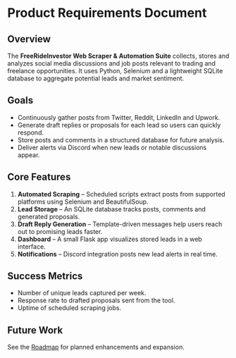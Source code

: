# Product Requirements Document

## Overview
The **FreeRideInvestor Web Scraper & Automation Suite** collects, stores and analyzes social media discussions and job posts relevant to trading and freelance opportunities. It uses Python, Selenium and a lightweight SQLite database to aggregate potential leads and market sentiment.

## Goals
- Continuously gather posts from Twitter, Reddit, LinkedIn and Upwork.
- Generate draft replies or proposals for each lead so users can quickly respond.
- Store posts and comments in a structured database for future analysis.
- Deliver alerts via Discord when new leads or notable discussions appear.

## Core Features
1. **Automated Scraping** – Scheduled scripts extract posts from supported platforms using Selenium and BeautifulSoup.
2. **Lead Storage** – An SQLite database tracks posts, comments and generated proposals.
3. **Draft Reply Generation** – Template-driven messages help users reach out to promising leads faster.
4. **Dashboard** – A small Flask app visualizes stored leads in a web interface.
5. **Notifications** – Discord integration posts new lead alerts in real time.

## Success Metrics
- Number of unique leads captured per week.
- Response rate to drafted proposals sent from the tool.
- Uptime of scheduled scraping jobs.

## Future Work
See the [Roadmap](../README.md#-roadmap) for planned enhancements and expansion.
